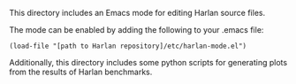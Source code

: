 This directory includes an Emacs mode for editing Harlan source files.

The mode can be enabled by adding the following to your .emacs file:
```
(load-file "[path to Harlan repository]/etc/harlan-mode.el")
```

Additionally, this directory includes some python scripts for
generating plots from the results of Harlan benchmarks.
